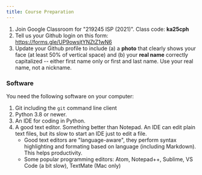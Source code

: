 ```yaml
---
title: Course Preparation
---
```


1. Join Google Classroom for "219245 ISP (2021)". Class code: **ka25cph**
2. Tell us your Github login on this form: https://forms.gle/UP9owsjtYNZtZ1wN6
3. Update your Github profile to include (a) a **photo** that clearly shows your face (at least 50% of vertical space) and (b) your **real name** correctly capitalized -- either first name only or first and last name. Use your real name, not a nickname.  

### Software

You need the following software on your computer:

1. Git including the `git` command line client
2. Python 3.8 or newer.
3. An IDE for coding in Python.
4. A good text editor. Something better than Notepad. An IDE can edit plain text files, but its slow to start an IDE just to edit a file.
   * Good text editors are "language-aware", they perform syntax highlighting and formating based on language (including Markdown).  This helps productivity.
   * Some popular programming editors: Atom, Notepad++, Sublime, VS Code (a bit slow), TextMate (Mac only)


